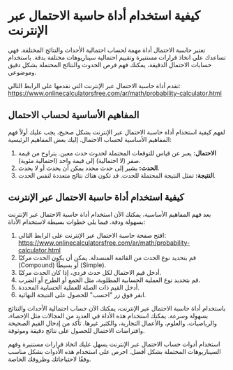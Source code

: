 كيفية استخدام أداة حاسبة الاحتمال عبر الإنترنت
==============================================

تعتبر حاسبة الاحتمال أداة مهمة لحساب احتمالية الأحداث والنتائج المختلفة. فهي تساعدك على اتخاذ قرارات مستنيرة وتقييم احتمالية سيناريوهات مختلفة بدقة. باستخدام حسابات الاحتمال الدقيقة، يمكنك فهم فرص الحدوث والنتائج المحتملة بشكل دقيق وموضوعي.

تقدم أداة حاسبة الاحتمال عبر الإنترنت التي نقدمها على الرابط التالي: <https://www.onlinecalculatorsfree.com/ar/math/probability-calculator.html>

المفاهيم الأساسية لحساب الاحتمال
--------------------------------

لفهم كيفية استخدام أداة حاسبة الاحتمال عبر الإنترنت بشكل صحيح، يجب عليك أولاً فهم المفاهيم الأساسية لحساب الاحتمال. إليك بعض المفاهيم الرئيسية:

1. **الاحتمال:** يعبر عن قياس للتوقعات المحتملة لحدوث حدث معين. يتراوح من قيمة صفر (لا احتمالية) إلى قيمة واحد (احتمالية مئوية).
2. **الحدث:** يشير إلى حدث محدد يمكن أن يحدث أو لا يحدث.
3. **النتيجة:** تمثل النتيجة المحتملة للحدث. قد تكون هناك نتائج متعددة لنفس الحدث.

كيفية استخدام أداة حاسبة الاحتمال عبر الإنترنت
----------------------------------------------

بعد فهم المفاهيم الأساسية، يمكنك الآن استخدام أداة حاسبة الاحتمال عبر الإنترنت بسهولة ودقة. فيما يلي خطوات بسيطة لاستخدام الأداة:

1. افتح صفحة حاسبة الاحتمال عبر الإنترنت على الرابط التالي: <https://www.onlinecalculatorsfree.com/ar/math/probability-calculator.html>
2. قم بتحديد نوع الحدث من القائمة المنسدلة. يمكن أن يكون الحدث مركبًا (Compound) أو بسيطًا (Simple).
3. أدخل قيم الاحتمال لكل حدث فردي، إذا كان الحدث مركبًا.
4. قم بتحديد نوع العملية الحسابية المطلوبة، مثل الجمع أو الطرح أو الضرب.
5. أدخل القيم ذات الصلة للعملية الحسابية المحددة.
6. انقر فوق زر "احسب" للحصول على النتيجة النهائية.

باستخدام أداة حاسبة الاحتمال عبر الإنترنت، يمكنك الآن حساب احتمالية الأحداث والنتائج بسهولة وسرعة. يمكنك استخدام هذه الأداة في العديد من المجالات مثل الإحصاء، والرياضيات، والعلوم، والأعمال التجارية، والكثير غيرها. تأكد من إدخال القيم الصحيحة وافتراضات الاحتمال للحصول على نتائج دقيقة وموثوقة.

استخدام أدوات حساب الاحتمال عبر الإنترنت يسهل عليك اتخاذ قرارات مستنيرة وفهم السيناريوهات المحتملة بشكل أفضل. احرص على استخدام هذه الأدوات بشكل مناسب وفقًا لاحتياجاتك وظروفك الخاصة.